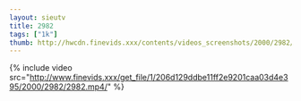 ```yaml
--- 
layout: sieutv
title: 2982
tags: ["1k"]
thumb: http://hwcdn.finevids.xxx/contents/videos_screenshots/2000/2982/preview.mp4.jpg
---
```

{% include video src="http://www.finevids.xxx/get_file/1/206d129ddbe11ff2e9201caa03d4e395/2000/2982/2982.mp4/" %} 
